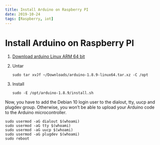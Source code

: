 ```yaml
---
title: Install Arduino on Raspberry PI
date: 2019-10-24
tags: [Raspberry, iot]
---
```



# Install Arduino on Raspberry PI

1. [Download arduino Linux ARM 64 bit](https://www.arduino.cc/en/Main/software)

2. Untar
   ```shell script
   sudo tar xvJf ~/Downloads/arduino-1.8.9-linux64.tar.xz -C /opt
   ```
   
3. Install 
   ```shell script
   sudo -E /opt/arduino-1.8.9/install.sh
   ```

Now, you have to add the Debian 10 login user to the dialout, tty, uucp and plugdev group.
Otherwise, you won’t be able to upload your Arduino code to the Arduino microcontroller.

```shell script
sudo usermod -aG dialout $(whoami)
sudo usermod -aG tty $(whoami)
sudo usermod -aG uucp $(whoami)
sudo usermod -aG plugdev $(whoami)
sudo reboot
```